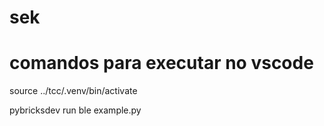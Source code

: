 # sek

# comandos para executar no vscode

source ../tcc/.venv/bin/activate

 pybricksdev run ble example.py